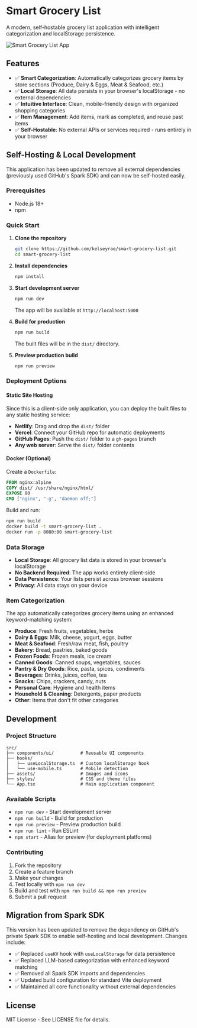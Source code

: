 # Smart Grocery List

A modern, self-hostable grocery list application with intelligent categorization and localStorage persistence.

![Smart Grocery List App](https://github.com/user-attachments/assets/61e73b22-b38a-45a7-afff-57810a1eb524)

## Features

- ✅ **Smart Categorization**: Automatically categorizes grocery items by store sections (Produce, Dairy & Eggs, Meat & Seafood, etc.)
- ✅ **Local Storage**: All data persists in your browser's localStorage - no external dependencies
- ✅ **Intuitive Interface**: Clean, mobile-friendly design with organized shopping categories
- ✅ **Item Management**: Add items, mark as completed, and reuse past items
- ✅ **Self-Hostable**: No external APIs or services required - runs entirely in your browser

## Self-Hosting & Local Development

This application has been updated to remove all external dependencies (previously used GitHub's Spark SDK) and can now be self-hosted easily.

### Prerequisites

- Node.js 18+ 
- npm

### Quick Start

1. **Clone the repository**
   ```bash
   git clone https://github.com/kelseyrae/smart-grocery-list.git
   cd smart-grocery-list
   ```

2. **Install dependencies**
   ```bash
   npm install
   ```

3. **Start development server**
   ```bash
   npm run dev
   ```
   
   The app will be available at `http://localhost:5000`

4. **Build for production**
   ```bash
   npm run build
   ```
   
   The built files will be in the `dist/` directory.

5. **Preview production build**
   ```bash
   npm run preview
   ```

### Deployment Options

#### Static Site Hosting
Since this is a client-side only application, you can deploy the built files to any static hosting service:

- **Netlify**: Drag and drop the `dist/` folder
- **Vercel**: Connect your GitHub repo for automatic deployments
- **GitHub Pages**: Push the `dist/` folder to a `gh-pages` branch
- **Any web server**: Serve the `dist/` folder contents

#### Docker (Optional)
Create a `Dockerfile`:
```dockerfile
FROM nginx:alpine
COPY dist/ /usr/share/nginx/html/
EXPOSE 80
CMD ["nginx", "-g", "daemon off;"]
```

Build and run:
```bash
npm run build
docker build -t smart-grocery-list .
docker run -p 8080:80 smart-grocery-list
```

### Data Storage

- **Local Storage**: All grocery list data is stored in your browser's localStorage
- **No Backend Required**: The app works entirely client-side
- **Data Persistence**: Your lists persist across browser sessions
- **Privacy**: All data stays on your device

### Item Categorization

The app automatically categorizes grocery items using an enhanced keyword-matching system:

- **Produce**: Fresh fruits, vegetables, herbs
- **Dairy & Eggs**: Milk, cheese, yogurt, eggs, butter
- **Meat & Seafood**: Fresh/raw meat, fish, poultry
- **Bakery**: Bread, pastries, baked goods
- **Frozen Foods**: Frozen meals, ice cream
- **Canned Goods**: Canned soups, vegetables, sauces
- **Pantry & Dry Goods**: Rice, pasta, spices, condiments
- **Beverages**: Drinks, juices, coffee, tea
- **Snacks**: Chips, crackers, candy, nuts
- **Personal Care**: Hygiene and health items
- **Household & Cleaning**: Detergents, paper products
- **Other**: Items that don't fit other categories

## Development

### Project Structure
```
src/
├── components/ui/          # Reusable UI components
├── hooks/
│   ├── useLocalStorage.ts  # Custom localStorage hook
│   └── use-mobile.ts       # Mobile detection
├── assets/                 # Images and icons
├── styles/                 # CSS and theme files
└── App.tsx                 # Main application component
```

### Available Scripts

- `npm run dev` - Start development server
- `npm run build` - Build for production
- `npm run preview` - Preview production build
- `npm run lint` - Run ESLint
- `npm start` - Alias for preview (for deployment platforms)

### Contributing

1. Fork the repository
2. Create a feature branch
3. Make your changes
4. Test locally with `npm run dev`
5. Build and test with `npm run build && npm run preview`
6. Submit a pull request

## Migration from Spark SDK

This version has been updated to remove the dependency on GitHub's private Spark SDK to enable self-hosting and local development. Changes include:

- ✅ Replaced `useKV` hook with `useLocalStorage` for data persistence
- ✅ Replaced LLM-based categorization with enhanced keyword matching
- ✅ Removed all Spark SDK imports and dependencies
- ✅ Updated build configuration for standard Vite deployment
- ✅ Maintained all core functionality without external dependencies

## License

MIT License - See LICENSE file for details.

